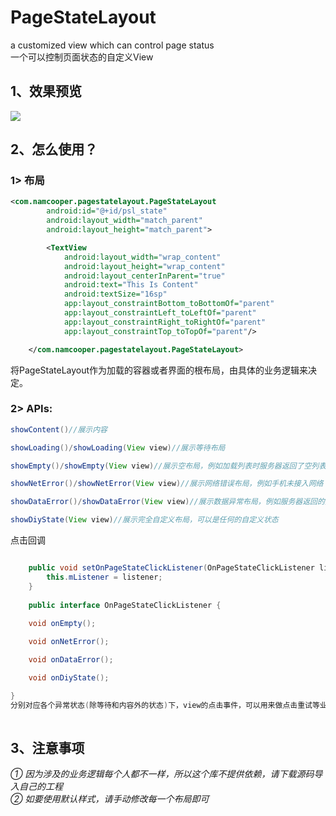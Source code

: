 # PageStateLayout
a customized view which can control page status</br>
一个可以控制页面状态的自定义View
## 1、效果预览
<img src='http://img.ksban.cn/PageStateLayout01.gif'/><br/> 
## 2、怎么使用？
### 1> 布局
```xml
<com.namcooper.pagestatelayout.PageStateLayout
        android:id="@+id/psl_state"
        android:layout_width="match_parent"
        android:layout_height="match_parent">

        <TextView
            android:layout_width="wrap_content"
            android:layout_height="wrap_content"
            android:layout_centerInParent="true"
            android:text="This Is Content"
            android:textSize="16sp"
            app:layout_constraintBottom_toBottomOf="parent"
            app:layout_constraintLeft_toLeftOf="parent"
            app:layout_constraintRight_toRightOf="parent"
            app:layout_constraintTop_toTopOf="parent"/>

    </com.namcooper.pagestatelayout.PageStateLayout>
```
将PageStateLayout作为加载的容器或者界面的根布局，由具体的业务逻辑来决定。
### 2> APIs:
```java
showContent()//展示内容

showLoading()/showLoading(View view)//展示等待布局

showEmpty()/showEmpty(View view)//展示空布局，例如加载列表时服务器返回了空列表

showNetError()/showNetError(View view)//展示网络错误布局，例如手机未接入网络

showDataError()/showDataError(View view)//展示数据异常布局，例如服务器返回的数据格式与约定的不同

showDiyState(View view)//展示完全自定义布局，可以是任何的自定义状态

```
点击回调
```java

    public void setOnPageStateClickListener(OnPageStateClickListener listener) {
        this.mListener = listener;
    }
    
    public interface OnPageStateClickListener {
    
    void onEmpty();

    void onNetError();

    void onDataError();

    void onDiyState();

}
分别对应各个异常状态(除等待和内容外的状态)下，view的点击事件，可以用来做点击重试等业务逻辑
    
```
## 3、注意事项
*① 因为涉及的业务逻辑每个人都不一样，所以这个库不提供依赖，请下载源码导入自己的工程*<br/>
*② 如要使用默认样式，请手动修改每一个布局即可*
